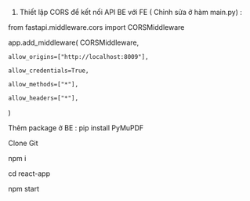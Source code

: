 1. Thiết lập CORS để kết nối API BE với FE ( Chỉnh sửa ở hàm main.py) :

from fastapi.middleware.cors import CORSMiddleware

  app.add_middleware(
    CORSMiddleware,
   
    allow_origins=["http://localhost:8009"],
     
    allow_credentials=True,
   
    allow_methods=["*"],
   
    allow_headers=["*"],
)

Thêm package ở BE : pip install PyMuPDF

Clone Git

npm i

cd react-app

npm start
